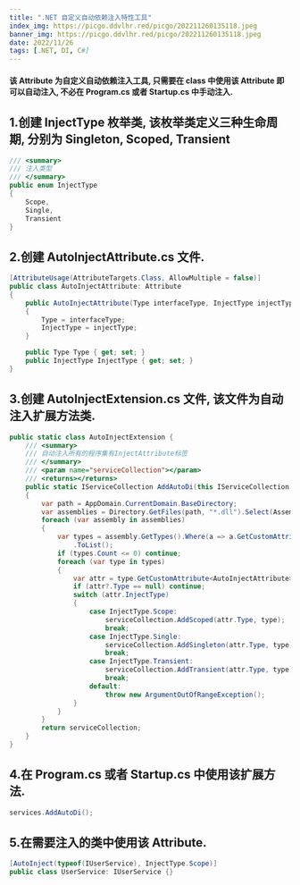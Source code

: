 ```yaml
---
title: ".NET 自定义自动依赖注入特性工具"
index_img: https://picgo.ddvlhr.red/picgo/202211260135118.jpeg
banner_img: https://picgo.ddvlhr.red/picgo/202211260135118.jpeg
date: 2022/11/26
tags: [.NET, DI, C#]
---
```

#### 该 Attribute 为自定义自动依赖注入工具, 只需要在 class 中使用该 Attribute 即可以自动注入, 不必在 Program.cs 或者 Startup.cs 中手动注入. 
## 1.创建 InjectType 枚举类, 该枚举类定义三种生命周期, 分别为 Singleton, Scoped, Transient
``` csharp
/// <summary>
/// 注入类型
/// </summary>
public enum InjectType
{
    Scope,
    Single,
    Transient
}
```
## 2.创建 AutoInjectAttribute.cs 文件.
``` csharp
[AttributeUsage(AttributeTargets.Class, AllowMultiple = false)]
public class AutoInjectAttribute: Attribute
{
    public AutoInjectAttribute(Type interfaceType, InjectType injectType)
    {
        Type = interfaceType;
        InjectType = injectType;
    }

    public Type Type { get; set; }
    public InjectType InjectType { get; set; }
}
```
## 3.创建 AutoInjectExtension.cs 文件, 该文件为自动注入扩展方法类.
``` csharp
public static class AutoInjectExtension {
    /// <summary>
    /// 自动注入所有的程序集有InjectAttribute标签
    /// </summary>
    /// <param name="serviceCollection"></param>
    /// <returns></returns>
    public static IServiceCollection AddAutoDi(this IServiceCollection serviceCollection)
    {
        var path = AppDomain.CurrentDomain.BaseDirectory;
        var assemblies = Directory.GetFiles(path, "*.dll").Select(Assembly.LoadFrom).ToList();
        foreach (var assembly in assemblies)
        {
            var types = assembly.GetTypes().Where(a => a.GetCustomAttribute<AutoInjectAttribute>() != null)
                .ToList();
            if (types.Count <= 0) continue;
            foreach (var type in types)
            {
                var attr = type.GetCustomAttribute<AutoInjectAttribute>();
                if (attr?.Type == null) continue;
                switch (attr.InjectType)
                {
                    case InjectType.Scope:
                        serviceCollection.AddScoped(attr.Type, type);
                        break;
                    case InjectType.Single:
                        serviceCollection.AddSingleton(attr.Type, type);
                        break;
                    case InjectType.Transient:
                        serviceCollection.AddTransient(attr.Type, type);
                        break;
                    default:
                        throw new ArgumentOutOfRangeException();
                }
            }
        }
        return serviceCollection;
    }
}
```
## 4.在 Program.cs 或者 Startup.cs 中使用该扩展方法.
``` csharp
services.AddAutoDi();
```
## 5.在需要注入的类中使用该 Attribute.
``` csharp
[AutoInject(typeof(IUserService), InjectType.Scope)]
public class UserService: IUserService {}
```